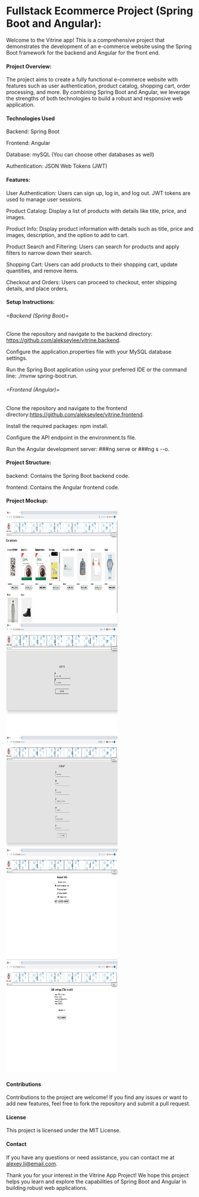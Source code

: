 # Fullstack Ecommerce Project (Spring Boot and Angular):

Welcome to the Vitrine app! This is a comprehensive project that demonstrates the development of an e-commerce website using the Spring Boot framework for the backend and Angular for the front end.

#### Project Overview:

The project aims to create a fully functional e-commerce website with features such as user authentication, product catalog, shopping cart, order processing, and more. By combining Spring Boot and Angular, we leverage the strengths of both technologies to build a robust and responsive web application.

#### Technologies Used

Backend: Spring Boot

Frontend: Angular

Database: mySQL (You can choose other databases as well)

Authentication: JSON Web Tokens (JWT)

#### Features:

User Authentication: Users can sign up, log in, and log out. JWT tokens are used to manage user sessions.

Product Catalog: Display a list of products with details like title, price, and images.

Product Info: Display product information with details such as title, price and images, description,  and the option to add to cart.

Product Search and Filtering: Users can search for products and apply filters to narrow down their search.

Shopping Cart: Users can add products to their shopping cart, update quantities, and remove items.

Checkout and Orders: Users can proceed to checkout, enter shipping details, and place orders.

#### Setup Instructions:

###### =Backend (Spring Boot)=

Clone the repository and navigate to the backend directory: https://github.com/alekseylee/vitrine.backend.

Configure the application.properties file with your MySQL database settings.

Run the Spring Boot application using your preferred IDE or the command line: ./mvnw spring-boot:run.

###### =Frontend (Angular)=

Clone the repository and navigate to the frontend directory:https://github.com/alekseylee/vitrine.frontend.

Install the required packages: npm install.

Configure the API endpoint in the environment.ts file.

Run the Angular development server: ###ng serve or ###ng s --o.

#### Project Structure:

backend: Contains the Spring Boot backend code.

frontend: Contains the Angular frontend code.

#### Project Mockup:
<img src="https://github.com/alekseylee/vitrine.frontend/blob/main/src/assets/static/mockup/home-page.jpg?raw=true" width="300" height="300" />
<img src="https://github.com/alekseylee/vitrine.frontend/blob/main/src/assets/static/mockup/login-page.jpg?raw=true" width="300" height="300" />
<img src="https://github.com/alekseylee/vitrine.frontend/blob/main/src/assets/static/mockup/signup-page.jpg?raw=true" width="300" height="300" />
<img src="https://github.com/alekseylee/vitrine.frontend/blob/main/src/assets/static/mockup/account-page.jpg?raw=true" width="300" height="300" />
<img src="https://github.com/alekseylee/vitrine.frontend/blob/main/src/assets/static/mockup/account-edit-page.jpg?raw=true" width="300" height="300" />


#### Contributions

Contributions to the project are welcome! If you find any issues or want to add new features, feel free to fork the repository and submit a pull request.

#### License

This project is licensed under the MIT License.

#### Contact

If you have any questions or need assistance, you can contact me at alexey.li@email.com.

Thank you for your interest in the Vitrine App Project! We hope this project helps you learn and explore the capabilities of Spring Boot and Angular in building robust web applications.

